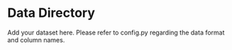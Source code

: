 # Data Directory

Add your dataset here. Please refer to config.py regarding the data format and column names.